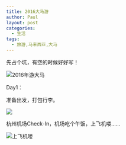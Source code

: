 ```yaml
---
title: 2016大马游
author: Paul
layout: post
categories:
  - 生活
tags:
  - 旅游,马来西亚,大马
---
```


先占个坑，有空的时候好好写！

![2016年游大马](http://img7.chztv.com/2016-0103/Malaysia00.jpg)

Day1：

准备出发，打包行李。

![](http://img7.chztv.com/2016-0103/Malaysia01.jpg)

杭州机场Check-In，机场吃个午饭，上飞机喽……

![上飞机喽](http://img7.chztv.com/2016-0103/Malaysia02.jpg)